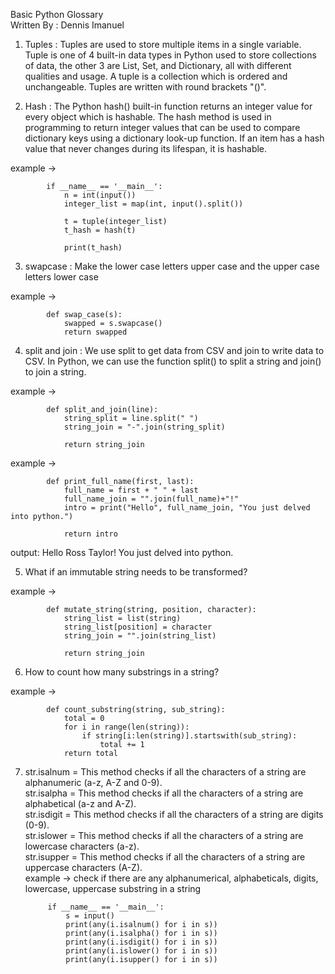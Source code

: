 Basic Python Glossary <br>
Written By : Dennis Imanuel

1. Tuples : Tuples are used to store multiple items in a single variable.
            Tuple is one of 4 built-in data types in Python used to store collections of data, the other 3 are List, Set, and Dictionary, all with different qualities and usage.
            A tuple is a collection which is ordered and unchangeable.
            Tuples are written with round brackets "()".

2. Hash :   The Python hash() built-in function returns an integer value for every object which is hashable. 
            The hash method is used in programming to return integer values that can be used to compare dictionary keys using a dictionary look-up function. 
            If an item has a hash value that never changes during its lifespan, it is hashable.

example -> 

            if __name__ == '__main__':
                n = int(input())
                integer_list = map(int, input().split())
                
                t = tuple(integer_list)
                t_hash = hash(t)
                
                print(t_hash)

3. swapcase : Make the lower case letters upper case and the upper case letters lower case

example ->

            def swap_case(s):
                swapped = s.swapcase()
                return swapped

4. split and join : We use split to get data from CSV and join to write data to CSV. In Python, we can use the function split() to split a string and join() to join a string.

example ->

            def split_and_join(line):
                string_split = line.split(" ")
                string_join = "-".join(string_split)
                
                return string_join

example ->

            def print_full_name(first, last):
                full_name = first + " " + last
                full_name_join = "".join(full_name)+"!"
                intro = print("Hello", full_name_join, "You just delved into python.")
                
                return intro

output: Hello Ross Taylor! You just delved into python.

5. What if an immutable string needs to be transformed?

example ->

            def mutate_string(string, position, character):
                string_list = list(string)
                string_list[position] = character
                string_join = "".join(string_list)
                
                return string_join

6. How to count how many substrings in a string?

example ->

            def count_substring(string, sub_string):
                total = 0
                for i in range(len(string)):
                    if string[i:len(string)].startswith(sub_string):
                        total += 1
                return total

7. str.isalnum = This method checks if all the characters of a string are alphanumeric (a-z, A-Z and 0-9). <br>
   str.isalpha = This method checks if all the characters of a string are alphabetical (a-z and A-Z). <br>
   str.isdigit = This method checks if all the characters of a string are digits (0-9). <br>
   str.islower = This method checks if all the characters of a string are lowercase characters (a-z). <br>
   str.isupper = This method checks if all the characters of a string are uppercase characters (A-Z). <br>
example -> check if there are any alphanumerical, alphabeticals, digits, lowercase, uppercase substring in a string

            if __name__ == '__main__':
                s = input()
                print(any(i.isalnum() for i in s))
                print(any(i.isalpha() for i in s))
                print(any(i.isdigit() for i in s))
                print(any(i.islower() for i in s))
                print(any(i.isupper() for i in s))
    
